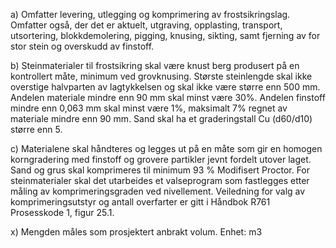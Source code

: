 a) Omfatter levering, utlegging og komprimering av frostsikringslag. Omfatter også, der det er aktuelt, utgraving, opplasting, transport, utsortering, blokkdemolering, pigging, knusing, sikting, samt fjerning av for stor stein og overskudd av finstoff.

b) Steinmaterialer til frostsikring skal være knust berg produsert på en kontrollert måte, minimum ved grovknusing. Største steinlengde skal ikke overstige halvparten av lagtykkelsen og skal ikke være større enn 500 mm. Andelen materiale mindre enn 90 mm skal minst være 30%. Andelen finstoff mindre enn 0,063 mm skal minst være 1%, maksimalt 7% regnet av materiale mindre enn 90 mm.
Sand skal ha et graderingstall Cu (d60/d10) større enn 5.

c) Materialene skal håndteres og legges ut på en måte som gir en homogen korngradering med finstoff og grovere partikler jevnt fordelt utover laget. Sand og grus skal komprimeres til minimum 93 % Modifisert Proctor. For steinmaterialer skal det utarbeides et valseprogram som fastlegges etter måling av komprimeringsgraden ved nivellement. Veiledning for valg av komprimeringsutstyr og antall overfarter er gitt i Håndbok R761 Prosesskode 1, figur 25.1.

x) Mengden måles som prosjektert anbrakt volum. Enhet: m3

